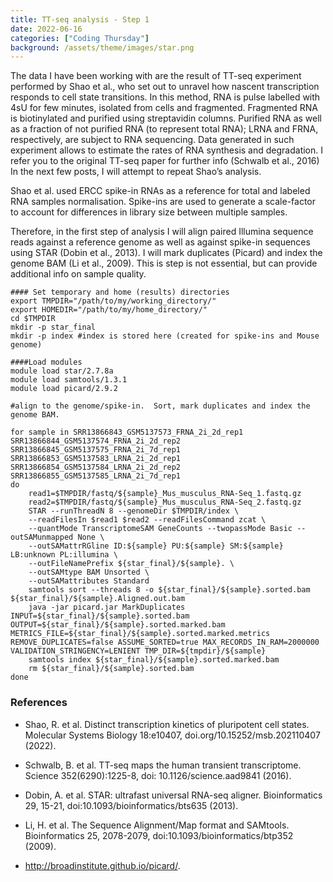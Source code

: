 ```yaml
---
title: TT-seq analysis - Step 1
date: 2022-06-16 
categories: ["Coding Thursday"]
background: /assets/theme/images/star.png
---
```


The data I have been working with are the result of TT-seq experiment performed by Shao et al., who set out to unravel how nascent transcription responds to cell state transitions. 
In this method, RNA is pulse labelled with 4sU for few minutes, isolated from cells and fragmented. Fragmented RNA is biotinylated and purified using streptavidin columns. Purified RNA as well as a fraction of not purified RNA (to represent total RNA); LRNA and FRNA, respectively, are subject to RNA sequencing. Data generated in such experiment allows to estimate the rates of RNA synthesis and degradation. I refer you to the original TT-seq paper for further info (Schwalb et al., 2016)
In the next few posts, I will attempt to repeat Shao’s analysis. 

Shao et al. used ERCC spike-in RNAs as a reference for total and labeled RNA samples normalisation. Spike-ins are used to generate a scale-factor to account for differences in library size between multiple samples. 

Therefore, in the first step of analysis I will align paired Illumina sequence reads against a reference genome as well as against spike-in sequences using STAR (Dobin et al., 2013). 
I will mark duplicates (Picard) and index the genome BAM (Li et al., 2009). This is step is not essential, but can provide additional info on sample quality.

```{bash}
#### Set temporary and home (results) directories
export TMPDIR="/path/to/my/working_directory/"
export HOMEDIR="/path/to/my/home_directory/"
cd $TMPDIR
mkdir -p star_final
mkdir -p index #index is stored here (created for spike-ins and Mouse genome)

####Load modules
module load star/2.7.8a
module load samtools/1.3.1
module load picard/2.9.2

#align to the genome/spike-in.  Sort, mark duplicates and index the genome BAM.

for sample in SRR13866843_GSM5137573_FRNA_2i_2d_rep1 SRR13866844_GSM5137574_FRNA_2i_2d_rep2 SRR13866845_GSM5137575_FRNA_2i_7d_rep1 SRR13866853_GSM5137583_LRNA_2i_2d_rep1 SRR13866854_GSM5137584_LRNA_2i_2d_rep2 SRR13866855_GSM5137585_LRNA_2i_7d_rep1
do
	read1=$TMPDIR/fastq/${sample}_Mus_musculus_RNA-Seq_1.fastq.gz
	read2=$TMPDIR/fastq/${sample}_Mus_musculus_RNA-Seq_2.fastq.gz
	STAR --runThreadN 8 --genomeDir $TMPDIR/index \
	--readFilesIn $read1 $read2 --readFilesCommand zcat \
	--quantMode TranscriptomeSAM GeneCounts --twopassMode Basic --outSAMunmapped None \
	--outSAMattrRGline ID:${sample} PU:${sample} SM:${sample} LB:unknown PL:illumina \
	--outFileNamePrefix ${star_final}/${sample}. \
	--outSAMtype BAM Unsorted \
	--outSAMattributes Standard 
	samtools sort --threads 8 -o ${star_final}/${sample}.sorted.bam ${star_final}/${sample}.Aligned.out.bam
	java -jar picard.jar MarkDuplicates INPUT=${star_final}/${sample}.sorted.bam OUTPUT=${star_final}/${sample}.sorted.marked.bam METRICS_FILE=${star_final}/${sample}.sorted.marked.metrics REMOVE_DUPLICATES=false ASSUME_SORTED=true MAX_RECORDS_IN_RAM=2000000 VALIDATION_STRINGENCY=LENIENT TMP_DIR=${tmpdir}/${sample}
	samtools index ${star_final}/${sample}.sorted.marked.bam
	rm ${star_final}/${sample}.sorted.bam
done

```


### References

* Shao, R. et al. Distinct transcription kinetics of pluripotent cell states. Molecular Systems Biology 18:e10407, doi.org/10.15252/msb.202110407 (2022).

* Schwalb, B. et al. TT-seq maps the human transient transcriptome. Science 352(6290):1225-8, doi: 10.1126/science.aad9841 (2016).

* Dobin, A. et al. STAR: ultrafast universal RNA-seq aligner. Bioinformatics 29, 15-21, doi:10.1093/bioinformatics/bts635 (2013).

* Li, H. et al. The Sequence Alignment/Map format and SAMtools. Bioinformatics 25, 2078-2079, doi:10.1093/bioinformatics/btp352 (2009).

* http://broadinstitute.github.io/picard/.
